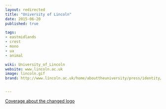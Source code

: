 ```yaml
---
layout: redirected
title: "University of Lincoln"
date: 2015-06-20
published: true

tags:
- eastmidlands
- crest
- mono
- ua
- animal

wiki: University_of_Lincoln
website: www.lincoln.ac.uk
image: lincoln.gif
brand: http://www.lincoln.ac.uk/home/abouttheuniversity/press/identity/


---
```


[Coverage about the changed logo](http://thelincolnite.co.uk/2012/07/university-of-lincoln-swaps-minerva-logo-for-swans/
)
